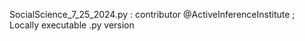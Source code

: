 SocialScience_7_25_2024.py : contributor @ActiveInferenceInstitute ; Locally executable .py version
